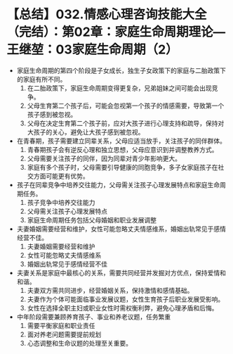 # 【总结】032.情感心理咨询技能大全（完结）：第02章：家庭生命周期理论—王继堃：03家庭生命周期（2）

-   家庭生命周期的第四个阶段是子女成长，独生子女政策下的家庭与二胎政策下的家庭有所不同。
    1.  在二胎政策下，家庭生命周期变得更复杂，兄弟姐妹之间可能会出现竞争。
    2.  父母生育第二个孩子后，可能会忽视第一个孩子的情感需要，导致第一个孩子感到被忽视。
    3.  父母在决定生育第二个孩子前，应对大孩子进行心理支持和疏导，保持对大孩子的关心，避免让大孩子感到被忽视。
-   在青春期，孩子需要建立同辈关系，父母应适当放手，关注孩子的同伴群体。
    1.  青春期孩子会有逆反心理和独立思想，父母应意识到并调整教养方式。
    2.  父母需要关注孩子的同伴，因为同辈对青少年影响更大。
    3.  家庭有多个孩子时，父母需要引导健康的同胞竞争，多子女家庭孩子在社交方面可能更有优势。
-   孩子在同辈竞争中培养交往能力，父母需关注孩子心理发展特点和家庭生命周期任务。
    1.  孩子竞争中培养交往能力
    2.  父母需关注孩子心理发展特点
    3.  家庭生命周期任务包括父母婚姻和职业发展调整
-   夫妻婚姻需要经营和维护，女性可能忽略丈夫情感维系，婚姻出轨常见于感情经营不佳。
    1.  夫妻婚姻需要经营和维护
    2.  女性可能忽略丈夫情感维系
    3.  婚姻出轨常见于感情经营不佳
-   夫妻关系是家庭中最核心的关系，需要共同经营并发掘对方优点，保持爱情和和谐。
    1.  夫妻双方需共同进步，经营婚姻关系，保持激情和感情基础。
    2.  夫妻作为个体可能面临事业发展议题，女性生育孩子后职业发展受影响。
    3.  女性在选择全职主妇或职业女性时需权衡利弊，避免心理矛盾和后悔。
-   中年阶段需要兼顾养育孩子、事业和养老议题，任务繁重
    1.  需要平衡家庭和职业责任
    2.  面对养老问题需要提前规划
    3.  心态调整和生命议题的处理至关重要。